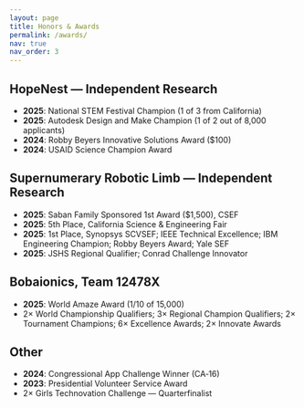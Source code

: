 ```yaml
---
layout: page
title: Honors & Awards
permalink: /awards/
nav: true
nav_order: 3
---
```


## HopeNest — Independent Research
- **2025**: National STEM Festival Champion (1 of 3 from California)
- **2025**: Autodesk Design and Make Champion (1 of 2 out of 8,000 applicants)
- **2024**: Robby Beyers Innovative Solutions Award ($100)
- **2024**: USAID Science Champion Award

## Supernumerary Robotic Limb — Independent Research
- **2025**: Saban Family Sponsored 1st Award ($1,500), CSEF
- **2025**: 5th Place, California Science & Engineering Fair
- **2025**: 1st Place, Synopsys SCVSEF; IEEE Technical Excellence; IBM Engineering Champion; Robby Beyers Award; Yale SEF
- **2025**: JSHS Regional Qualifier; Conrad Challenge Innovator

## Bobaionics, Team 12478X
- **2025**: World Amaze Award (1/10 of 15,000)
- 2× World Championship Qualifiers; 3× Regional Champion Qualifiers; 2× Tournament Champions; 6× Excellence Awards; 2× Innovate Awards

## Other
- **2024**: Congressional App Challenge Winner (CA‑16)
- **2023**: Presidential Volunteer Service Award
- 2× Girls Technovation Challenge — Quarterfinalist
